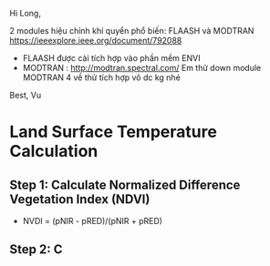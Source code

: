 
Hi Long,

2 modules hiệu chỉnh khí quyển phổ biến: FLAASH và MODTRAN
https://ieeexplore.ieee.org/document/792088 
- FLAASH được cài tích hợp vào phần mềm ENVI
- MODTRAN : http://modtran.spectral.com/
Em thử down module MODTRAN 4 về thử tích hợp vô dc kg nhé

Best,
Vu 



# Land Surface Temperature Calculation

## Step 1: Calculate Normalized Difference Vegetation Index (NDVI)

- NVDI = (pNIR - pRED)/(pNIR + pRED)

## Step 2: C